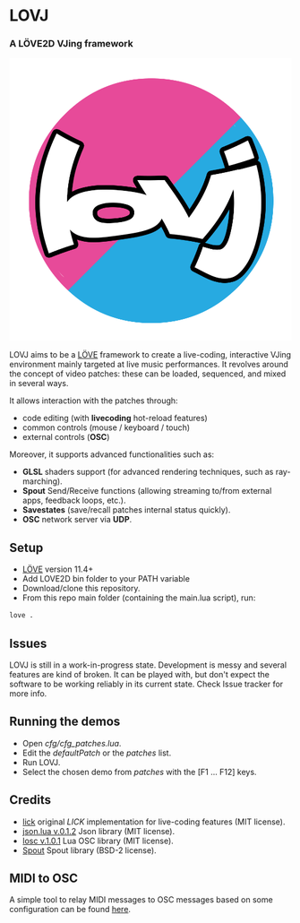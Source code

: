 # LOVJ
### A LÖVE2D VJing framework 

![LOVJ logo](https://raw.githubusercontent.com/merumerutho/LOVJ/main/doc/img/logo.png)

LOVJ aims to be a [LÖVE](https://love2d.org/) framework to create a live-coding, interactive VJing environment mainly targeted at live music performances.
It revolves around the concept of video patches: these can be loaded, sequenced, and mixed in several ways.

It allows interaction with the patches through:
- code editing (with **livecoding** hot-reload features)
- common controls (mouse / keyboard / touch)
- external controls (**OSC**)

Moreover, it supports advanced functionalities such as:
- **GLSL** shaders support (for advanced rendering techniques, such as ray-marching).
- **Spout** Send/Receive functions (allowing streaming to/from external apps, feedback loops, etc.).
- **Savestates** (save/recall patches internal status quickly).
- **OSC** network server via **UDP**.


## Setup
- [LÖVE](https://love2d.org/) version 11.4+
- Add LOVE2D bin folder to your PATH variable
- Download/clone this repository.
- From this repo main folder (containing the main.lua script), run:
```sh
love .
```

## Issues
LOVJ is still in a work-in-progress state. Development is messy and several features are kind of broken. 
It can be played with, but don't expect the software to be working reliably in its current state. Check Issue tracker for more info.

## Running the demos
- Open _cfg/cfg_patches.lua_.
- Edit the _defaultPatch_ or the _patches_ list.
- Run LOVJ.
- Select the chosen demo from _patches_ with the [F1 ... F12] keys.


## Credits
- [lick](https://github.com/usysrc/lick) original *LICK* implementation for live-coding features (MIT license).
- [json.lua v.0.1.2](https://github.com/rxi/json.lua) Json library (MIT license).
- [losc v.1.0.1](https://github.com/davidgranstrom/losc) Lua OSC library (MIT license).
- [Spout](https://spout.zeal.co/) Spout library (BSD-2 license).


## MIDI to OSC
A simple tool to relay MIDI messages to OSC messages based on some configuration can be found [here](https://github.com/merumerutho/MIDI2OSC).